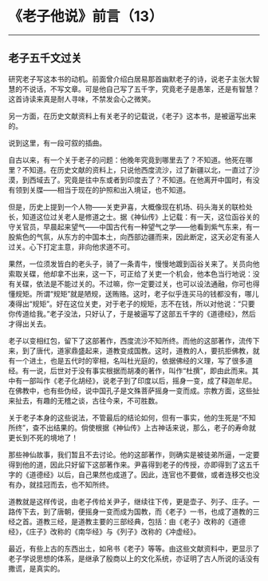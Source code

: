# 《老子他说》前言（13）

------

## 老子五千文过关

研究老子写这本书的动机。前面曾介绍白居易那首幽默老子的诗，说老子主张大智慧的不说话，不写文章。可是他自己写了五千字，究竟老子是愚笨，还是有智慧？这首诗读来真是耐人寻味，不禁发会心之微笑。

另一方面，在历史文献资料上有关老子的记载说，《老子》这本书，是被逼写出来的。

说到这里，有一段可叙的插曲。

自古以来，有一个关于老子的问题：他晚年究竟到哪里去了？不知道。他死在哪里？不知道。在历史文献的资料上，只说他西度流沙，过了新疆以北，一直过了沙漠，到西域去了。究竟是往中东或者到印度去了？不知道。在他离开中国时，有没有领到关牒——相当于现在的护照和出入境证，也不知道。

但是，历史上提到一个人物——关吏尹喜，大概像现在机场、码头海关的联检处长，知道这位过关老人是修道之士。据《神仙传》上记载：有一天，这位函谷关的守关官员，早晨起来望气——中国古代有一种望气之学——他看到紫气东来，有一股紫色的气氛，从东方的中国本土，向西部边疆而来，因此断定，这天必定有圣人过关。心下打定主意，非向他求道不可。

果然，一位须发皆白的老头子，骑了一条青牛，慢慢地踱到函谷关来了。关员向他索取关碟，他却拿不出来，这一下，可正给了关吏一个机会，他本色当行地说：没有关碟，依法是不能过关的。不过嘛，你一定要过关，也可以设法通融，你可也得懂规矩。所谓“规矩”就是陋规，送贿赂。这时，老子似乎连买马的钱都没有，哪儿凑得出“规矩”。好在这位关吏，对于老子的规矩，志不在钱，所以对他说：“只要你传道给我。”老子没法，只好认了，于是被逼写了这部五千字的《道德经》，然后才得出关去。

老子以变相红包，留下了这部著作，西度流沙不知所终。而他的这部著作，流传下来，到了唐代，道家鼎盛起来，道教变成国教。这时，道教的人，要抗拒佛教，就有一个进土，也是五代时的宰相，名叫杜光庭的，依据佛经的义理，写了很多道经。有一说，后世对于没有事实根据而胡凑的著作，叫作“杜撰”，即由此而来。其中有一部叫作《老子化胡经》，说老子到了印度以后，摇身一变，成了释迦牟尼。在佛教中，也有些伪经，说中国孔子是文殊菩萨摇身一变而成。宗教方面，这些扯来扯去，有趣的无稽之谈，古往今来，不可胜数。

关于老子本身的这些说法，不管最后的结论如何，但有一事实，他的生死是“不知所终”，查不出结果的。倘使根据《神仙传》上古神话来说，那么，老子的寿命就更长到不死的境地了！

那些神仙故事，我们暂且不去讨论。他的这部著作，则确实是被徒弟所逼，一定要得到他的道，因此只好留下这部著作来。尹喜得到老子的传授，亦即得到了这五千字的《道德经》以后，自己果然也成道了。因此，连官也不要做，或者连移交也没有办，就挂冠而去，也不知所终。

道教就是这样传说，由老子传给关尹子，继续往下传，更是壶子、列子、庄子。一路传下去，到了唐朝，便摇身一变而成为国教，而《老子》一书，也成了道教的三经之首。道教三经，是道教主要的三部经典，包括：由《老子》改称的《道德经》，《庄子》改称的《南华经》与《列子》改称的《冲虚经》。

最近，有些上古的东西出土，如帛书《老子》等等。由这些文献资料中，更显示了老子学说思想的体系，是继承了殷商以上的文化系统，亦证明了古人所说的话没有撒谎，是真实的。